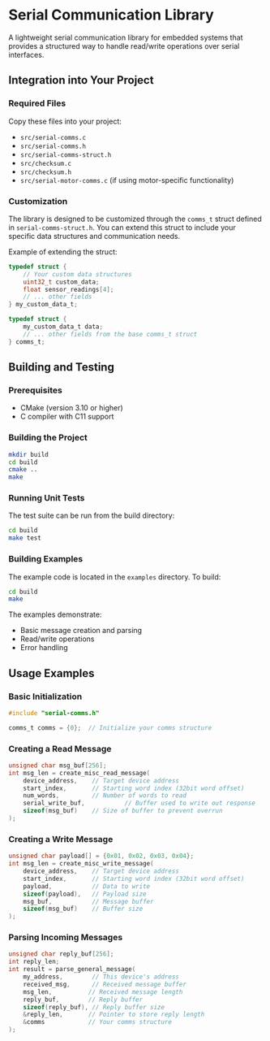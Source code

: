 # Serial Communication Library

A lightweight serial communication library for embedded systems that provides a structured way to handle read/write operations over serial interfaces.

## Integration into Your Project

### Required Files
Copy these files into your project:
- `src/serial-comms.c`
- `src/serial-comms.h`
- `src/serial-comms-struct.h`
- `src/checksum.c`
- `src/checksum.h`
- `src/serial-motor-comms.c` (if using motor-specific functionality)

### Customization
The library is designed to be customized through the `comms_t` struct defined in `serial-comms-struct.h`. You can extend this struct to include your specific data structures and communication needs.

Example of extending the struct:
```c
typedef struct {
    // Your custom data structures
    uint32_t custom_data;
    float sensor_readings[4];
    // ... other fields
} my_custom_data_t;

typedef struct {
    my_custom_data_t data;
    // ... other fields from the base comms_t struct
} comms_t;
```

## Building and Testing

### Prerequisites
- CMake (version 3.10 or higher)
- C compiler with C11 support

### Building the Project
```bash
mkdir build
cd build
cmake ..
make
```

### Running Unit Tests
The test suite can be run from the build directory:
```bash
cd build
make test
```

### Building Examples
The example code is located in the `examples` directory. To build:
```bash
cd build
make
```

The examples demonstrate:
- Basic message creation and parsing
- Read/write operations
- Error handling

## Usage Examples

### Basic Initialization
```c
#include "serial-comms.h"

comms_t comms = {0};  // Initialize your comms structure
```

### Creating a Read Message
```c
unsigned char msg_buf[256];
int msg_len = create_misc_read_message(
    device_address,    // Target device address
    start_index,       // Starting word index (32bit word offset)
    num_words,         // Number of words to read
    serial_write_buf,           // Buffer used to write out response
    sizeof(msg_buf)    // Size of buffer to prevent overrun
);
```

### Creating a Write Message
```c
unsigned char payload[] = {0x01, 0x02, 0x03, 0x04};
int msg_len = create_misc_write_message(
    device_address,    // Target device address
    start_index,       // Starting word index (32bit word offset)
    payload,           // Data to write
    sizeof(payload),   // Payload size
    msg_buf,           // Message buffer
    sizeof(msg_buf)    // Buffer size
);
```

### Parsing Incoming Messages
```c
unsigned char reply_buf[256];
int reply_len;
int result = parse_general_message(
    my_address,        // This device's address
    received_msg,      // Received message buffer
    msg_len,          // Received message length
    reply_buf,        // Reply buffer
    sizeof(reply_buf), // Reply buffer size
    &reply_len,       // Pointer to store reply length
    &comms            // Your comms structure
);
``` 